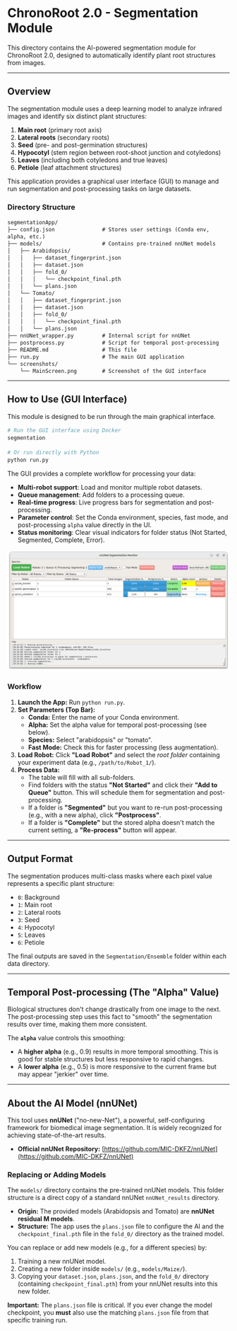 # ChronoRoot 2.0 - Segmentation Module

This directory contains the AI-powered segmentation module for ChronoRoot 2.0, designed to automatically identify plant root structures from images.

-----

## Overview

The segmentation module uses a deep learning model to analyze infrared images and identify six distinct plant structures:

1.  **Main root** (primary root axis)
2.  **Lateral roots** (secondary roots)
3.  **Seed** (pre- and post-germination structures)
4.  **Hypocotyl** (stem region between root-shoot junction and cotyledons)
5.  **Leaves** (including both cotyledons and true leaves)
6.  **Petiole** (leaf attachment structures)

This application provides a graphical user interface (GUI) to manage and run segmentation and post-processing tasks on large datasets.

### Directory Structure

```
segmentationApp/
├── config.json               # Stores user settings (Conda env, alpha, etc.)
├── models/                   # Contains pre-trained nnUNet models
│   ├── Arabidopsis/
│   │   ├── dataset_fingerprint.json
│   │   ├── dataset.json
│   │   ├── fold_0/
│   │   │   └── checkpoint_final.pth
│   │   └── plans.json
│   └── Tomato/
│   │   ├── dataset_fingerprint.json
│   │   ├── dataset.json
│   │   ├── fold_0/
│   │   │   └── checkpoint_final.pth
│   │   └── plans.json
├── nnUNet_wrapper.py         # Internal script for nnUNet
├── postprocess.py            # Script for temporal post-processing
├── README.md                 # This file
├── run.py                    # The main GUI application
└── screenshots/
    └── MainScreen.png        # Screenshot of the GUI interface
```

-----

## How to Use (GUI Interface)

This module is designed to be run through the main graphical interface.

```bash
# Run the GUI interface using Docker
segmentation

# Or run directly with Python
python run.py
```

The GUI provides a complete workflow for processing your data:

  * **Multi-robot support**: Load and monitor multiple robot datasets.
  * **Queue management**: Add folders to a processing queue.
  * **Real-time progress**: Live progress bars for segmentation and post-processing.
  * **Parameter control**: Set the Conda environment, species, fast mode, and post-processing `alpha` value directly in the UI.
  * **Status monitoring**: Clear visual indicators for folder status (Not Started, Segmented, Complete, Error).

![Main Interface](screenshots/MainScreen.png)

### Workflow

1.  **Launch the App:** Run `python run.py`.
2.  **Set Parameters (Top Bar):**
      * **Conda:** Enter the name of your Conda environment.
      * **Alpha:** Set the alpha value for temporal post-processing (see below).
      * **Species:** Select "arabidopsis" or "tomato".
      * **Fast Mode:** Check this for faster processing (less augmentation).
3.  **Load Robot:** Click **"Load Robot"** and select the *root folder* containing your experiment data (e.g., `/path/to/Robot_1/`).
4.  **Process Data:**
      * The table will fill with all sub-folders.
      * Find folders with the status **"Not Started"** and click their **"Add to Queue"** button. This will schedule them for segmentation and post-processing.
      * If a folder is **"Segmented"** but you want to re-run post-processing (e.g., with a new alpha), click **"Postprocess"**.
      * If a folder is **"Complete"** but the stored alpha doesn't match the current setting, a **"Re-process"** button will appear.

-----

## Output Format

The segmentation produces multi-class masks where each pixel value represents a specific plant structure:

  * `0`: Background
  * `1`: Main root
  * `2`: Lateral roots
  * `3`: Seed
  * `4`: Hypocotyl
  * `5`: Leaves
  * `6`: Petiole

The final outputs are saved in the `Segmentation/Ensemble` folder within each data directory.

-----

## Temporal Post-processing (The "Alpha" Value)

Biological structures don't change drastically from one image to the next. The post-processing step uses this fact to "smooth" the segmentation results over time, making them more consistent.

The **`alpha`** value controls this smoothing:

  * A **higher alpha** (e.g., 0.9) results in more temporal smoothing. This is good for stable structures but less responsive to rapid changes.
  * A **lower alpha** (e.g., 0.5) is more responsive to the current frame but may appear "jerkier" over time.

-----

## About the AI Model (nnUNet)

This tool uses **nnUNet** ("no-new-Net"), a powerful, self-configuring framework for biomedical image segmentation. It is widely recognized for achieving state-of-the-art results.

  * **Official nnUNet Repository:** [https://github.com/MIC-DKFZ/nnUNet](https://github.com/MIC-DKFZ/nnUNet)

### Replacing or Adding Models

The `models/` directory contains the pre-trained nnUNet models. This folder structure is a direct copy of a standard nnUNet `nnUNet_results` directory.

  * **Origin:** The provided models (Arabidopsis and Tomato) are **nnUNet residual M models**.
  * **Structure:** The app uses the `plans.json` file to configure the AI and the `checkpoint_final.pth` file in the `fold_0/` directory as the trained model.

You can replace or add new models (e.g., for a different species) by:

1.  Training a new nnUNet model.
2.  Creating a new folder inside `models/` (e.g., `models/Maize/`).
3.  Copying your `dataset.json`, `plans.json`, and the `fold_0/` directory (containing `checkpoint_final.pth`) from your nnUNet results into this new folder.

**Important:** The `plans.json` file is critical. If you ever change the model checkpoint, you **must** also use the matching `plans.json` file from that specific training run.